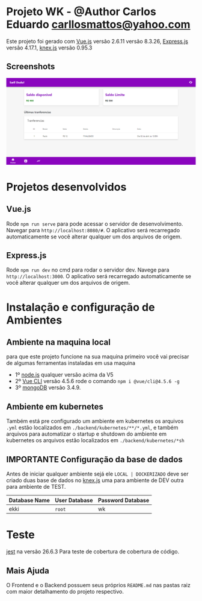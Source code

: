 # Projeto WK - @Author Carlos Eduardo <carllosmattos@yahoo.com>

Este projeto foi gerado com  [Vue.js](https://vuejs.org/) versão 2.6.11 versão 8.3.26, [Express.js](https://expressjs.com/pt-br/) versão 4.17.1, 
[knex.js](http://knexjs.org/) versão 0.95.3

## Screenshots

![App UI](/app.png)

# Projetos desenvolvidos

## Vue.js
Rode `npm run serve` para pode acessar o servidor de desenvolvimento. Navegar para `http://localhost:8080/#`. O aplicativo será recarregado automaticamente se você alterar qualquer um dos arquivos de origem.
## Express.js
Rode `npm run dev` no cmd para rodar o servidor dev. Navege para `http://localhost:3000`. O aplicativo será recarregado automaticamente se você alterar qualquer um dos arquivos de origem.

# Instalação e configuração de Ambientes

## Ambiente na maquina local
para que este projeto funcione na sua maquina primeiro você vai precisar de algumas ferramentas instaladas em usa maquina
- 1º [node.js](https://nodejs.org/en/) qualquer versão acima da V5
- 2º [Vue CLI](https://cli.vuejs.org/) versão 4.5.6 rode o comando ```npm i @vue/cli@4.5.6 -g```
- 3º [mongoDB](https://www.mongodb.com/) versão 3.4.9.

## Ambiente em kubernetes
Também está pre configurado um ambiente em kubernetes os arquivos `.yml` estão localizados em `./backend/kubernetes/**/*.yml`, e  também 
arquivos para automatizar o startup e shutdown do ambiente em kubernetes os arquivos estão localizados em `./backend/kubernetes/*sh`

## IMPORTANTE Configuração da base de dados
Antes de iniciar qualquer ambiente sejá ele `LOCAL | DOCKERIZADO` deve ser criado duas base de dados no [knex.js](http://knexjs.org/) uma para ambiente de DEV outra para ambiente de TEST.

Database Name | User Database | Password Database
--------------|---------------|------------------
ekki          |    `root`     | wk

# Teste
[jest](https://jestjs.io/pt-BR/) na versão 26.6.3
Para teste de cobertura de cobertura de código.

## Mais Ajuda
O Frontend e o Backend possuem seus próprios `README.md` nas pastas raiz com maior detalhamento do projeto respectivo.